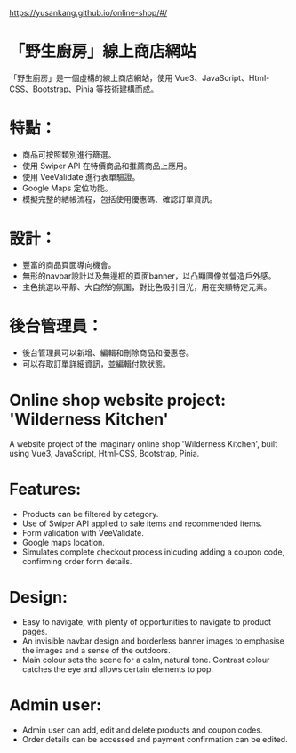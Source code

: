 https://yusankang.github.io/online-shop/#/

# 「野生廚房」線上商店網站
「野生廚房」是一個虛構的線上商店網站，使用 Vue3、JavaScript、Html-CSS、Bootstrap、Pinia 等技術建構而成。

# 特點：
- 商品可按照類別進行篩選。
- 使用 Swiper API 在特價商品和推薦商品上應用。
- 使用 VeeValidate 進行表單驗證。
- Google Maps 定位功能。
- 模擬完整的結帳流程，包括使用優惠碼、確認訂單資訊。
  
# 設計：
- 豐富的商品頁面導向機會。
- 無形的navbar設計以及無邊框的頁面banner，以凸顯圖像並營造戶外感。
- 主色挑選以平靜、大自然的氛圍，對比色吸引目光，用在突顯特定元素。

# 後台管理員：
- 後台管理員可以新增、編輯和刪除商品和優惠卷。
- 可以存取訂單詳細資訊，並編輯付款狀態。

# Online shop website project: 'Wilderness Kitchen'
A website project of the imaginary online shop 'Wilderness Kitchen', built using Vue3, JavaScript, Html-CSS, Bootstrap, Pinia.

# Features:
- Products can be filtered by category.
- Use of Swiper API applied to sale items and recommended items.
- Form validation with VeeValidate.
- Google maps location.
- Simulates complete checkout process inlcuding adding a coupon code, confirming order form details.

# Design:
- Easy to navigate, with plenty of opportunities to navigate to product pages.
- An invisible navbar design and borderless banner images to emphasise the images and a sense of the outdoors.
- Main colour sets the scene for a calm, natural tone. Contrast colour catches the eye and allows certain elements to pop.

# Admin user:
- Admin user can add, edit and delete products and coupon codes.
- Order details can be accessed and payment confirmation can be edited.
